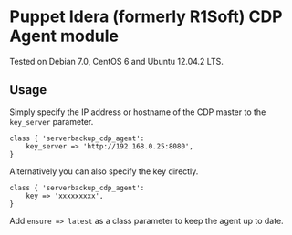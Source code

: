Puppet Idera (formerly R1Soft) CDP Agent module
==============

Tested on Debian 7.0, CentOS 6 and Ubuntu 12.04.2 LTS.

Usage
--------------
Simply specify the IP address or hostname of the CDP master to the `key_server` parameter.

```puppet
class { 'serverbackup_cdp_agent':
	key_server => 'http://192.168.0.25:8080',
}
```

Alternatively you can also specify the key directly.

```puppet
class { 'serverbackup_cdp_agent':
	key => 'xxxxxxxxx',
}
```

Add `ensure => latest` as a class parameter to keep the agent up to date.